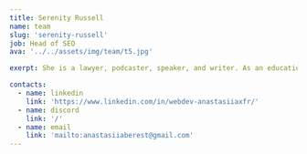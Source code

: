 ```yaml
---
title: Serenity Russell
name: team
slug: 'serenity-russell'
job: Head of SEO
ava: '../../assets/img/team/t5.jpg'

exerpt: She is a lawyer, podcaster, speaker, and writer. As an educational content director, she helps develop HasThemes premium training products.

contacts:
  - name: linkedin
    link: 'https://www.linkedin.com/in/webdev-anastasiiaxfr/'
  - name: discord
    link: '/'
  - name: email
    link: 'mailto:anastasiiaberest@gmail.com'
---
```

